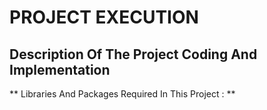 # PROJECT EXECUTION

## Description Of The Project Coding And Implementation

** Libraries And Packages Required In This Project : **
